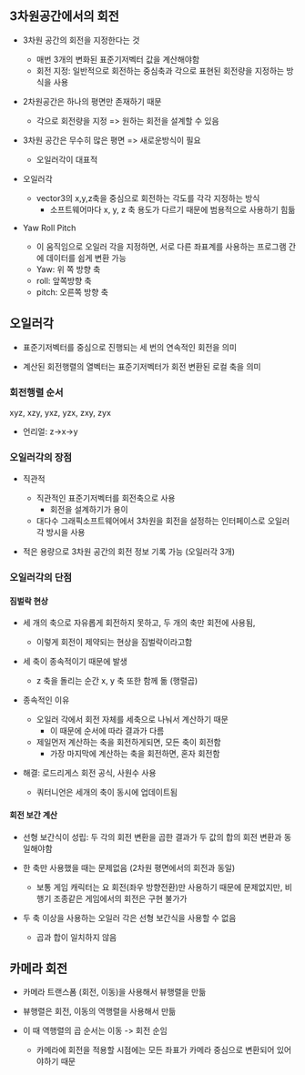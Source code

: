 ## 3차원공간에서의 회전 

- 3차원 공간의 회전을 지정한다는 것
    - 매번 3개의 변화된 표준기저벡터 값을 계산해야함 
    - 회전 지정: 일반적으로 회전하는 중심축과 각으로 표현된 회전량을 지정하는 방식을 사용 

- 2차원공간은 하나의 평면만 존재하기 때문
    - 각으로 회전량을 지정 => 원하는 회전을 설계할 수 있음
- 3차원 공간은 무수히 많은 평면 => 새로운방식이 필요
    - 오일러각이 대표적


- 오일러각
    - vector3의 x,y,z축을 중심으로 회전하는 각도를 각각 지정하는 방식
        - 소프트웨어마다 x, y, z 축 용도가 다르기 때문에 범용적으로 사용하기 힘듦

- Yaw Roll Pitch 
    - 이 움직임으로 오일러 각을 지정하면, 서로 다른 좌표계를 사용하는 프로그램 간에 데이터를 쉽게 변환 가능 
    - Yaw: 위 쪽 방향 축
    - roll: 앞쪽방향  축
    - pitch: 오른쪽 방향 축





## 오일러각 

- 표준기저벡터를 중심으로 진행되는 세 번의 연속적인 회전을 의미 

- 계산된 회전행렬의 열벡터는 표준기저벡터가 회전 변환된 로컬 축을 의미 


### 회전행렬 순서

xyz, xzy, yxz, yzx, zxy, zyx  

- 언리얼: z->x->y  

### 오일러각의 장점

- 직관적
    - 직관적인 표준기저벡터를 회전축으로 사용
        - 회전을 설계하기가 용이 
    - 대다수 그래픽소프트웨어에서 3차원을 회전을 설정하는 인터페이스로 오일러 각 방시을 사용 

- 적은 용량으로 3차원 공간의 회전 정보 기록 가능 (오일러각 3개)

### 오일러각의 단점

#### 짐벌락 현상

- 세 개의 축으로 자유롭게 회전하지 못하고, 두 개의 축만 회전에 사용됨,
    - 이렇게 회전이 제약되는 현상을 짐벌락이라고함 

- 세 축이 종속적이기 때문에 발생 
    - z 축을 돌리는 순간 x, y 축 또한 함께 돎 (행렬곱)

- 종속적인 이유
    - 오일러 각에서 회전 자체를 세축으로 나눠서 계산하기 때문 
        - 이 때문에 순서에 따라 결과가 다름 
    - 제일먼저 계산하는 축을 회전하게되면, 모든 축이 회전함 
        - 가장 마지막에 계산하는 축을 회전하면, 혼자 회전함 
    

- 해결: 로드리게스 회전 공식, 사원수 사용 
    - 쿼터니언은 세개의 축이 동시에 업데이트됨 


#### 회전 보간 계산

- 선형 보간식이 성립: 두 각의 회전 변환을 곱한 결과가 두 값의 합의 회전 변환과 동일해야함


- 한 축만 사용했을 때는 문제없음 (2차원 평면에서의 회전과 
동일)
    - 보통 게임 캐릭터는 요 회전(좌우 방향전환)만 사용하기 때문에 문제없지만, 비행기 조종같은 게임에서의 회전은 구현 불가가

- 두 축 이상을 사용하는 오일러 각은 선형 보간식을 사용할 수 없음    
    - 곱과 합이 일치하지 않음 

    


## 카메라 회전 

- 카메라 트랜스폼 (회전, 이동)을 사용해서 뷰행렬을 만듦

- 뷰행렬은 회전, 이동의 역행렬을 사용해서 만듦

- 이 때 역행렬의 곱 순서는 이동 -> 회전 순임 
    - 카메라에 회전을 적용할 시점에는 모든 좌표가 카메라 중심으로 변환되어 있어야하기 때문

